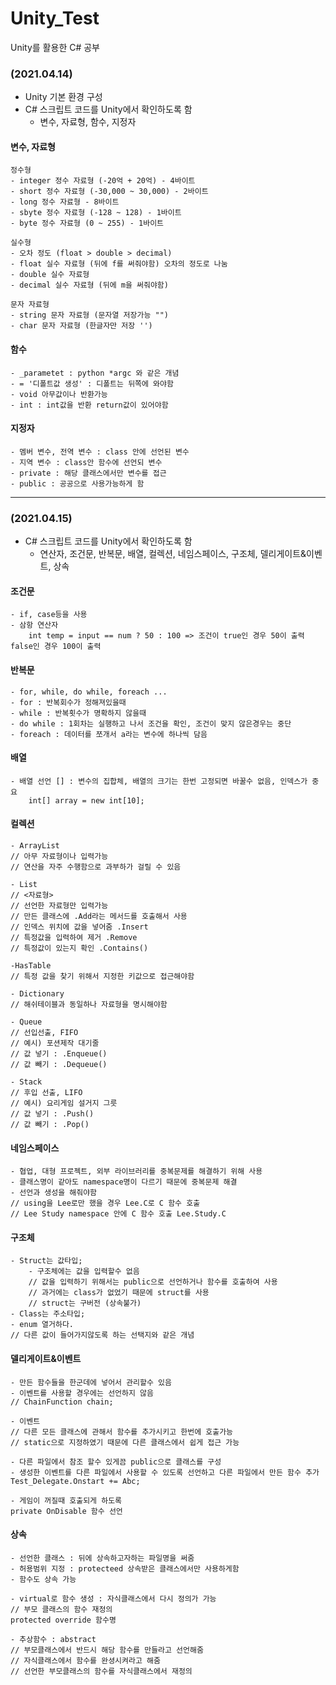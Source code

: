 # Unity_Test
Unity를 활용한 C# 공부
### (2021.04.14)
- Unity 기본 환경 구성
- C# 스크립트 코드를 Unity에서 확인하도록 함 
    - 변수, 자료형, 함수, 지정자

#### 변수, 자료형
    정수형
    - integer 정수 자료형 (-20억 + 20억) - 4바이트
    - short 정수 자료형 (-30,000 ~ 30,000) - 2바이트
    - long 정수 자료형 - 8바이트
    - sbyte 정수 자료형 (-128 ~ 128) - 1바이트
    - byte 정수 자료형 (0 ~ 255) - 1바이트
    
    실수형
    - 오차 정도 (float > double > decimal)
    - float 실수 자료형 (뒤에 f를 써줘야함) 오차의 정도로 나눔 
    - double 실수 자료형 
    - decimal 실수 자료형 (뒤에 m을 써줘야함)

    문자 자료형
    - string 문자 자료형 (문자열 저장가능 "")
    - char 문자 자료형 (한글자만 저장 '')

#### 함수   

    - _parametet : python *argc 와 같은 개념
    - = '디폴트값 생성' : 디폴트는 뒤쪽에 와야함 
    - void 아무값이나 반환가능
    - int : int값을 반환 return값이 있어야함

#### 지정자
    - 멤버 변수, 전역 변수 : class 안에 선언된 변수
    - 지역 변수 : class안 함수에 선언되 변수
    - private : 해당 클래스에서만 변수를 접근
    - public : 공공으로 사용가능하게 함

--- 
### (2021.04.15)
- C# 스크립트 코드를 Unity에서 확인하도록 함
    - 연산자, 조건문, 반복문, 배열, 컬렉션, 네임스페이스, 구조체, 델리게이트&이벤트, 상속

#### 조건문
    - if, case등을 사용
    - 삼항 연산자 
        int temp = input == num ? 50 : 100 => 조건이 true인 경우 50이 출력 false인 경우 100이 출력

#### 반복문
    - for, while, do while, foreach ...
    - for : 반복회수가 정해져있을때
    - while : 반복횟수가 명확하지 않을때
    - do while : 1회차는 실행하고 나서 조건을 확인, 조건이 맞지 않은경우는 중단
    - foreach : 데이터를 쪼개서 a라는 변수에 하나씩 담음

#### 배열
    - 배열 선언 [] : 변수의 집합체, 배열의 크기는 한번 고정되면 바꿀수 없음, 인덱스가 중요 
        int[] array = new int[10]; 

#### 컬렉션
    - ArrayList
    // 아무 자료형이나 입력가능
    // 연산을 자주 수행함으로 과부하가 걸릴 수 있음

    - List
    // <자료형>
    // 선언한 자료형만 입력가능
    // 만든 클래스에 .Add라는 메서드를 호출해서 사용
    // 인덱스 위치에 값을 넣어줌 .Insert
    // 특정값을 입력하여 제거 .Remove
    // 특정값이 있는지 확인 .Contains()

    -HasTable
    // 특정 값을 찾기 위해서 지정한 키값으로 접근해야함

    - Dictionary
    // 해쉬테이블과 동일하나 자료형을 명시해야함

    - Queue 
    // 선입선출, FIFO
    // 예시) 포션제작 대기줄 
    // 값 넣기 : .Enqueue()
    // 값 빼기 : .Dequeue()

    - Stack 
    // 후입 선출, LIFO
    // 예시) 요리게임 설거지 그릇
    // 값 넣기 : .Push()
    // 값 빼기 : .Pop()

#### 네임스페이스
    - 협업, 대형 프로젝트, 외부 라이브러리를 중복문제를 해결하기 위해 사용
    - 클래스명이 같아도 namespace명이 다르기 때문에 중복문제 해결
    - 선언과 생성을 해줘야함
    // using을 Lee로만 했을 경우 Lee.C로 C 함수 호출
    // Lee Study namespace 안에 C 함수 호출 Lee.Study.C

#### 구조체
    - Struct는 값타입;
        - 구조체에는 값을 입력할수 없음
        // 값을 입력하기 위해서는 public으로 선언하거나 함수를 호출하여 사용
        // 과거에는 class가 없었기 때문에 struct를 사용
        // struct는 구버전 (상속불가)
    - Class는 주소타입;
    - enum 열거하다.
    // 다른 값이 들어가지않도록 하는 선택지와 같은 개념
#### 델리게이트&이벤트
    - 만든 함수들을 한군데에 넣어서 관리할수 있음
    - 이벤트를 사용할 경우에는 선언하지 않음
    // ChainFunction chain;

    - 이벤트
    // 다른 모든 클래스에 관해서 함수를 추가시키고 한번에 호출가능
    // static으로 지정하였기 때문에 다른 클래스에서 쉽게 접근 가능

    - 다른 파일에서 참조 할수 있게끔 public으로 클래스를 구성
    - 생성한 이벤트를 다른 파일에서 사용할 수 있도록 선언하고 다른 파일에서 만든 함수 추가
    Test_Delegate.Onstart += Abc;

    - 게임이 꺼질때 호출되게 하도록
    private OnDisable 함수 선언
#### 상속
    - 선언한 클래스 : 뒤에 상속하고자하는 파일명을 써줌
    - 허용범위 지정 : protecteed 상속받은 클래스에서만 사용하게함
    - 함수도 상속 가능

    - virtual로 함수 생성 : 자식클래스에서 다시 정의가 가능
    // 부모 클래스의 함수 재정의
    protected override 함수명

    - 추상함수 : abstract
    // 부모클래스에서 반드시 해당 함수를 만들라고 선언해줌
    // 자식클래스에서 함수를 완셩시켜라고 해줌 
    // 선언한 부모클래스의 함수를 자식클래스에서 재정의